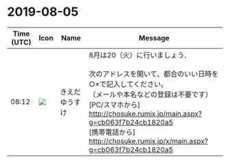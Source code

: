 # 2019-08-05

|Time (UTC)|Icon|Name|Message|
|---|---|---|---|
|08:12|![](https://avatars.slack-edge.com/2019-03-11/571585797168_09840ca518e784c46d3a_72.png)|きえだゆうすけ|8月は20（火）に行いましょう．<br><br>次のアドレスを開いて、都合のいい日時を○×で記入してください。<br>（メールや本名などの登録は不要です）<br>[PC/スマホから] <http://chosuke.rumix.jp/main.aspx?g=cb063f7b24cb1820a5><br>[携帯電話から] <http://chosuke.rumix.jp/x/main.aspx?g=cb063f7b24cb1820a5>|
